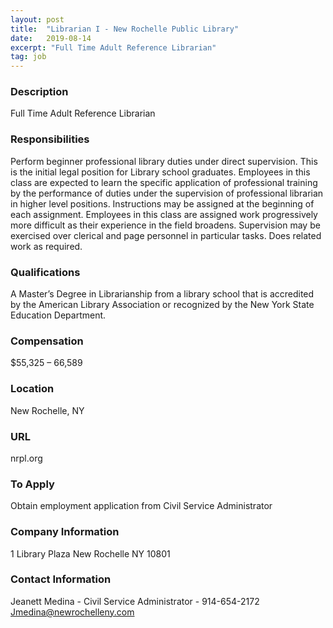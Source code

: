 ```yaml
---
layout: post
title:  "Librarian I - New Rochelle Public Library"
date:   2019-08-14
excerpt: "Full Time Adult Reference Librarian"
tag: job
---
```


### Description   

Full Time Adult Reference Librarian


### Responsibilities   

Perform beginner professional library duties under direct supervision.  This is the initial legal position for Library school graduates.  Employees in this class are expected to learn the specific application of professional training by the performance of duties under the supervision of professional librarian in higher level positions.  Instructions may be assigned at the beginning of each assignment.  Employees in this class are assigned work progressively more difficult as their experience in the field broadens.  Supervision may be exercised over clerical and page personnel in particular tasks.  Does related work as required.


### Qualifications   

A Master’s Degree in Librarianship from a library school that is accredited by the American Library Association or recognized by the New York State Education Department.


### Compensation   

$55,325 – 66,589


### Location   

New Rochelle, NY


### URL   

nrpl.org

### To Apply   

Obtain employment application from Civil Service Administrator


### Company Information   

1 Library Plaza New Rochelle NY 10801


### Contact Information   

Jeanett Medina - Civil Service Administrator - 914-654-2172 
Jmedina@newrochelleny.com

